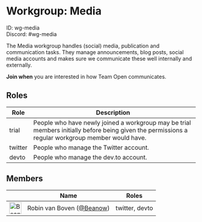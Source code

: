 <!-- GENERATED FILE, DON'T EDIT -->
# Workgroup: Media
ID: wg-media<br>
Discord: #wg-media

The Media workgroup handles (social) media, publication and communication tasks.
They manage announcements, blog posts, social media accounts and makes sure we communicate these well
internally and externally.

**Join when** you are interested in how Team Open communicates.

## Roles

Role | Description
-|-
trial|People who have newly joined a workgroup may be trial members initially before being given the permissions a regular workgroup member would have.
twitter|People who manage the Twitter account.
devto|People who manage the dev.to account.

## Members

&nbsp;|Name|Roles
-|-|-
<img src="https://avatars.githubusercontent.com/Beanow?v=4&s=32" width="32" height="32" alt="Beanow" />|Robin van Boven ([@Beanow](https://github.com/Beanow))|twitter, devto
